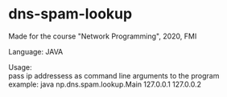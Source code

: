 # dns-spam-lookup
Made for the course "Network Programming", 2020, FMI 

Language: JAVA <br>

Usage: <br>
  pass ip addressess as command line arguments to the program <br>
  example: java np.dns.spam.lookup.Main 127.0.0.1 127.0.0.2
  
